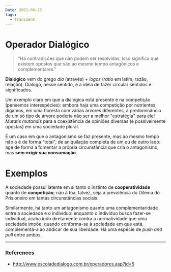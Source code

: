 ```yaml
---
Date: 2021-08-23
tags:
  - transient
---
```

# Operador Dialógico
> "Há contradições que não podem ser resolvidas. Isso significa que existem opostos que são ao mesmo tempo antagônicos e complementares."

**Dialógico** vem do grego *dia* (através) + *logos* (*ratio* em latim, razão, relação). Diálogo, nesse sentido, é a ideia de fazer circular sentidos e significados.  

Um exemplo claro em que a dialógica está presente é na competição (pensemos interespécies): embora haja uma competição por nutrientes, digamos, em uma floresta com várias árvores diferentes, a predominância de um só tipo de árvore poderia não ser a melhor "estratégia" para ele! *Mutatis mutandis* para a coexistência de opiniões diversas (e possivelmente opostas) em uma sociedade plural. 

É um caso em que o antagonismo se faz presente, mas ao mesmo tempo não o é de forma "total", de aniquilação completa de um ou de outro lado: age de forma a fomentar a própria circunstância que cria o antagonismo, mas **sem exigir sua consumação**. 

# Exemplos
A sociedade possui latente em si tanto o instinto de **cooperatividade** quanto de **competição**; não à toa, talvez, seja a prevalência do Dilema do Prisioneiro em tantas circunstâncias sociais. 

Similarmente, há tanto um antagonismo quanto uma complementaridade entre a sociedade e o indivíduo: enquanto o indivíduo busca fazer-se individual, acaba indo diretamente contra a normatividade que uma sociedade impõe; quando conforma-se à sociedade em que está, complementa-a ao abdicar de sua liberdade. Há uma espécie de *push and pull* entre ambos. 


---
### References
- http://www.escoladedialogo.com.br/operadores.asp?id=5